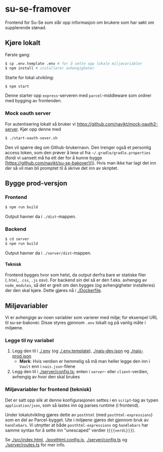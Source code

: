 # su-se-framover

Frontend for Su-Se som slår opp informasjon om brukere som har søkt om supplerende stønad.

## Kjøre lokalt

Første gang:

```sh
$ cp .env.template .env # for å sette opp lokale miljøvariabler
$ npm install # installerer avhengigheter
```

Starte for lokal utvikling:

```sh
$ npm start
```

Denne starter opp `express`-serveren med `parcel`-middleware som ordner med bygging av frontenden.

### Mock oauth server

For autentisering lokalt så bruker vi https://github.com/navikt/mock-oauth2-server.
Kjør opp denne med

```sh
$ ./start-oauth-sever.sh
```

Den vil spørre deg om Github-brukernavn.
Den trenger også et personlig access token, som den prøver å lese ut fra `~/.gradle/gradle.properties` (fordi vi uansett må ha ett der for å kunne bygge [https://github.com/navikt/su-se-bakover]()).
Hvis man ikke har lagt det inn der så vil man bli promptet til å skrive det inn av skriptet.

## Bygge prod-versjon

### Frontend

```sh
$ npm run build
```

Output havner da i `./dist`-mappen.

### Backend

```sh
$ cd server
$ npm run build
```

Output havner da i `./server/dist`-mappen.

#### Teknisk

Frontend bygges hvor som helst, da output derfra bare er statiske filer (`.html`, `.css`, `.js` osv).
For backend sin del så er den f.eks. avhengig av `node_modules`, så det er greit om den bygges (og avhengigheter installeres) der den skal kjøre.
Dette gjøres nå i [./Dockerfile]().

## Miljøvariabler

Vi er avhengige av noen variabler som varierer med miljø; for eksempel URL til su-se-bakover.
Disse styres gjennom `.env` lokalt og på vanlig måte i miljøene.

### Legge til ny variabel

1. Legg den til i [./.env]() (og [./.env.template]()), [./nais-dev.json]() og [./nais-prod.json]()
    - **Merk**: Hvis verdien er hemmelig så må man heller legge den inn i `Vault` enn i `nais.json`-filene
2. Legg den til i [./server/config.ts](); enten i `server`- eller `client`-verdien, avhengig av hvor den skal brukes

### Miljøvariabler for frontend (teknisk)

Det er satt opp slik at denne konfigurasjonen settes i en `script`-tag av typen `application/json`, som så lastes inn og parses runtime (i frontend).

Under lokalutvikling gjøres dette av `posthtml` (med `posthtml-expressions`) som en del av Parcel-bygget.
Ute i miljøene gjøres det gjennom bruk av `handlebars`.
Vi utnytter at både `posthtml-expressions` og `handlebars` har samme syntax for å sette inn "unescaped" verdier (`{{{verdi}}}`).

Se [./src/index.html](), [./posthtml.config.js](), [./server/config.ts]() og [./server/routes.ts]() for mer info.
